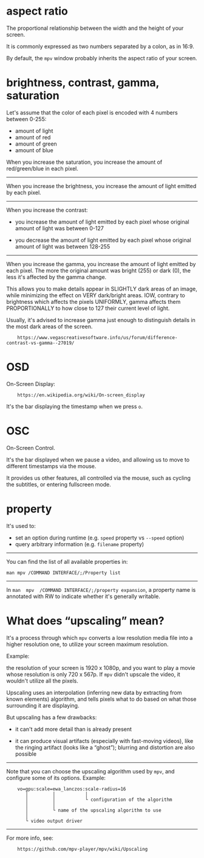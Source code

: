 # aspect ratio

The proportional relationship between the width and the height of your screen.

It is commonly expressed as two numbers separated by a colon, as in 16:9.

By default, the `mpv` window probably inherits the aspect ratio of your screen.

# brightness, contrast, gamma, saturation

Let's assume that the color of each pixel is encoded with 4 numbers between 0-255:

   - amount of light
   - amount of red
   - amount of green
   - amount of blue

When you increase  the saturation, you increase the amount  of red/green/blue in
each pixel.

---

When you  increase the brightness, you  increase the amount of  light emitted by
each pixel.

---

When you  increase the contrast:

   - you increase the  amount of light emitted by each  pixel whose original
     amount of light was between 0-127

   - you decrease the  amount of light emitted by each  pixel whose original
     amount of light was between 128-255

---

When you increase  the gamma, you increase  the amount of light  emitted by each
pixel.
The  more the  original amount  was  bright (255)  or  dark (0),  the less  it's
affected by the gamma change.

This allows you to make details appear in SLIGHTLY dark areas of an image, while
minimizing the effect on VERY dark/bright areas.
IOW, contrary  to brightness which  affects the pixels UNIFORMLY,  gamma affects
them PROPORTIONALLY to how close to 127 their current level of light.

Usually, it's  advised to increase gamma  just enough to distinguish  details in
the most dark areas of the screen.

        https://www.vegascreativesoftware.info/us/forum/difference-contrast-vs-gamma--27019/

# OSD

On-Screen Display:

        https://en.wikipedia.org/wiki/On-screen_display

It's the bar displaying the timestamp when we press `o`.

# OSC

On-Screen Control.

It's  the bar  displayed when  we pause  a  video, and  allowing us  to move  to
different timestamps via the mouse.

It provides us other features, all controlled via the mouse, such as cycling the
subtitles, or entering fullscreen mode.

# property

It's used to:

   - set an option during runtime (e.g. `speed` property vs `--speed` option)
   - query arbitrary information  (e.g. `filename` property)

---

You can find the list of all available properties in:

    man mpv /COMMAND INTERFACE/;/Property list

---

In  `man  mpv  /COMMAND INTERFACE/;/property expansion`,  a  property  name  is
annotated with RW to indicate whether it's generally writable.

# What does “upscaling” mean?

It's a process through  which `mpv` converts a low resolution  media file into a
higher resolution one, to utilize your screen maximum resolution.

Example:

the resolution  of your screen  is 1920 x  1080p, and you  want to play  a movie
whose resolution is only 720 x 567p.
If `mpv` didn't upscale the video, it wouldn't utilize all the pixels.

Upscaling uses  an interpolation  (inferring new data  by extracting  from known
elements) algorithm, and tells pixels what to do based on what those surrounding
it are displaying.

But upscaling has a few drawbacks:

   - it can't add more detail than is already present

   - it can produce visual artifacts (especially with fast-moving videos), like
     the ringing artifact (looks like a “ghost”); blurring and distortion are
     also possible

---

Note that  you can choose the  upscaling algorithm used by  `mpv`, and configure
some of its options.
Example:


        vo=gpu:scale=ewa_lanczos:scale-radius=16
           │         │           │
           │         │           └ configuration of the algorithm
           │         │
           │         └ name of the upscaling algorithm to use
           │
           └ video output driver

---

For more info, see:

        https://github.com/mpv-player/mpv/wiki/Upscaling

